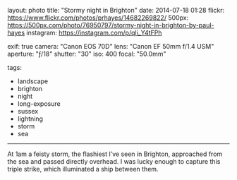 layout: photo
title: "Stormy night in Brighton"
date: 2014-07-18 01:28
flickr: https://www.flickr.com/photos/prhayes/14682269822/
500px: https://500px.com/photo/76950797/stormy-night-in-brighton-by-paul-hayes
instagram: https://instagram.com/p/qli_Y4tFPh

exif: true
camera: "Canon EOS 70D"
lens: "Canon EF 50mm f/1.4 USM"
aperture: "ƒ/18"
shutter: "30"
iso: 400
focal: "50.0mm"

tags:
  - landscape
  - brighton
  - night
  - long-exposure
  - sussex
  - lightning
  - storm
  - sea
---

At 1am a feisty storm, the flashiest I’ve seen in Brighton, approached from the sea and passed directly overhead. I was lucky enough to capture this triple strike, which illuminated a ship between them.

